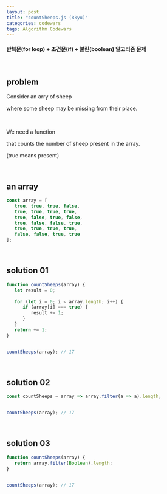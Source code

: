 ```yaml
---
layout: post
title: "countSheeps.js (8kyu)"
categories: codewars
tags: Algorithm Codewars
---
```


#### 반복문(for loop) + 조건문(if) + 불린(boolean) 알고리즘 문제

<br>

## problem

Consider an arry of sheep

where some sheep may be missing from their place.

<br>

We need a function

that counts the number of sheep present in the array.

(true means present)

<br>

## an array

```javascript
const array = [
   true, true, true, false,
   true, true, true, true,
   true, false, true, false,
   true, false, false, true,
   true, true, true, true,
   false, false, true, true
];
```



<br>

## solution 01

```javascript
function countSheeps(array) {
   let result = 0;
   
   for (let i = 0; i < array.length; i++) {
      if (array[i] === true) {
         result += 1;
      }
   }
   return += 1;
}


countSheeps(array);	// 17
```

<br>

## solution 02

```javascript
const countSheeps = array => array.filter(a => a).length;


countSheeps(array);	// 17
```

<br>

## solution 03

```javascript
function countSheeps(array) {
   return array.filter(Boolean).length;
}


countSheeps(array);	// 17
```

